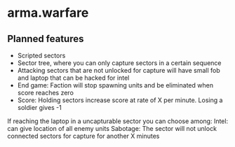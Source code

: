 # arma.warfare

## Planned features

- Scripted sectors
- Sector tree, where you can only capture sectors in a certain sequence
- Attacking sectors that are not unlocked for capture will have small fob and laptop that can be hacked for intel
- End game: Faction will stop spawning units and be eliminated when score reaches zero
- Score: Holding sectors increase score at rate of X per minute. Losing a soldier gives -1

If reaching the laptop in a uncapturable sector you can choose among:
Intel: can give location of all enemy units
Sabotage: The sector will not unlock connected sectors for capture for another X minutes
